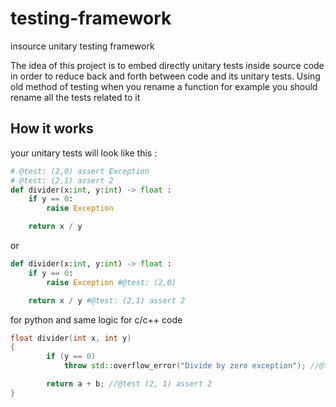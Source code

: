 # testing-framework
insource unitary testing framework

The idea of this project is to embed directly unitary tests inside source code in order to reduce back and forth between code and its unitary tests.
Using old method of testing when you rename a function for example you should rename all the tests related to it



## How it works

your unitary tests will look like this :

```python
# @test: (2,0) assert Exception
# @test: (2,1) assert 2
def divider(x:int, y:int) -> float :
    if y == 0:
        raise Exception

    return x / y
```
or

```python
def divider(x:int, y:int) -> float :
    if y == 0:
        raise Exception #@test: (2,0)

    return x / y #@test: (2,1) assert 2
```

for python and same logic for c/c++ code

```cpp
float divider(int x, int y)
{
        if (y == 0)
            throw std::overflow_error("Divide by zero exception"); //@test (-1, 0)

        return a + b; //@test (2, 1) assert 2
}
```
